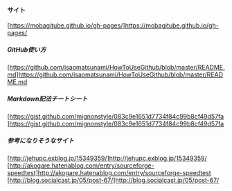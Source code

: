 #### サイト
[https://mobagitube.github.io/gh-pages/]https://mobagitube.github.io/gh-pages/

##### GitHub使い方
[https://github.com/isaomatsunami/HowToUseGithub/blob/master/README.md]https://github.com/isaomatsunami/HowToUseGithub/blob/master/README.md

##### Markdown記法チートシート
[https://gist.github.com/mignonstyle/083c9e1651d7734f84c99b8cf49d57fa]https://gist.github.com/mignonstyle/083c9e1651d7734f84c99b8cf49d57fa

##### 参考になりそうなサイト
[http://jehupc.exblog.jp/15349359/]http://jehupc.exblog.jp/15349359/
[http://akogare.hatenablog.com/entry/sourceforge-speedtest]http://akogare.hatenablog.com/entry/sourceforge-speedtest
[http://blog.socialcast.jp/05/post-67/]http://blog.socialcast.jp/05/post-67/

